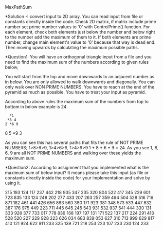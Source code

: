 MaxPathSum

*Solution
-I convert input to 2D array. You can read input from file or constants directly inside the code. Check 2D matrix, if matrix include prime number set prime number values to '0' with ControlPrime() function. For each element, check both elements just below the number and below right to the number add the maximum of them to it. If both elements are prime number, change main element's value to '0' because that way is dead end. Then moving upwards by calculating the maximum possible paths.

*Question1: You will have an orthogonal triangle input from a file and you need to find the maximum sum of the numbers according to given rules below;

 You will start from the top and move downwards to an adjacent number as in below.
 You are only allowed to walk downwards and diagonally.
 You can only walk over NON PRIME NUMBERS.
 You have to reach at the end of the pyramid as much as possible.
 You have to treat your input as pyramid.

According to above rules the maximum sum of the numbers from top to bottom in below example is 24.

      *1
     *8 4
    2 *6 9
   8 5 *9 3

As you can see this has several paths that fits the rule of NOT PRIME NUMBERS; 1>8>6>9, 1>4>6>9, 1>4>9>9 1 + 8 + 6 + 9 = 24.  As you see 1, 8, 6, 9 are all NOT PRIME NUMBERS and walking over these yields the maximum sum.

*Question2: According to assignment that you implemented what is the maximum sum of below input? It means please take this input (as file or constants directly inside the code) for your implementation and solve by using it.

215
193 124
117 237 442
218 935 347 235
320 804 522 417 345
229 601 723 835 133 124
248 202 277 433 207 263 257
359 464 504 528 516 716 871 182
461 441 426 656 863 560 380 171 923
381 348 573 533 447 632 387 176 975 449
223 711 445 645 245 543 931 532 937 541 444
330 131 333 928 377 733 017 778 839 168 197 197
131 171 522 137 217 224 291 413 528 520 227 229 928
223 626 034 683 839 053 627 310 713 999 629 817 410 121
924 622 911 233 325 139 721 218 253 223 107 233 230 124 233 
